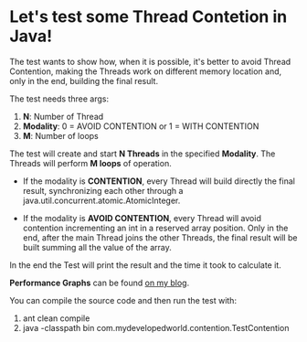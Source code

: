 Let's test some Thread Contetion in Java!
====================

The test wants to show how, when it is possible, it's better to avoid Thread Contention,
making the Threads work on different memory location and, only in the end, building the final result.
 
The test needs three args:

1. <b>N</b>: Number of Thread
2. <b>Modality</b>: 0 = AVOID CONTENTION or 1 = WITH CONTENTION
3. <b>M</b>: Number of loops
 
The test will create and start <b>N Threads</b> in the specified <b>Modality</b>.
The Threads will perform <b>M loops</b> of operation.

+ If the modality is <b>CONTENTION</b>, every Thread will build directly the final result, synchronizing each other
through a java.util.concurrent.atomic.AtomicInteger.

+ If the modality is <b>AVOID CONTENTION</b>, every Thread will avoid contention incrementing an int
in a reserved array position. Only in the end, after the main Thread joins the other Threads,
the final result will be built summing all the value of the array.

In the end the Test will print the result and the time it took to calculate it.

<b>Performance Graphs</b> can be found [on my blog](http://mydevelopedworld.wordpress.com).

You can compile the source code and then run the test with: 

1. ant clean compile
2. java -classpath bin com.mydevelopedworld.contention.TestContention


